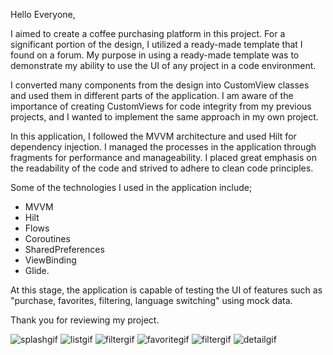 Hello Everyone,

I aimed to create a coffee purchasing platform in this project. For a significant portion of the design, I utilized a ready-made template that I found on a forum. My purpose in using a ready-made template was to demonstrate my ability to use the UI of any project in a code environment.

I converted many components from the design into CustomView classes and used them in different parts of the application. I am aware of the importance of creating CustomViews for code integrity from my previous projects, and I wanted to implement the same approach in my own project.

In this application, I followed the MVVM architecture and used Hilt for dependency injection. I managed the processes in the application through fragments for performance and manageability. I placed great emphasis on the readability of the code and strived to adhere to clean code principles.

Some of the technologies I used in the application include;
- MVVM
- Hilt
- Flows
- Coroutines
- SharedPreferences 
- ViewBinding 
- Glide.

At this stage, the application is capable of testing the UI of features such as "purchase, favorites, filtering, language switching" using mock data.

Thank you for reviewing my project.

![splashgif](https://github.com/gurkandoner7/asciiproject/assets/150553508/f3c84ac6-738b-4e92-8a3a-f3af8c9ff818)
![listgif](https://github.com/gurkandoner7/asciiproject/assets/150553508/be5b48e1-5f34-4117-8966-6eee7b6ffb58)
![filtergif](https://github.com/gurkandoner7/asciiproject/assets/150553508/ad1e2034-c359-490f-8661-8816c7e242b9)
![favoritegif](https://github.com/gurkandoner7/asciiproject/assets/150553508/863c3260-ba63-498b-b85e-d09522665755)
![filtergif](https://github.com/gurkandoner7/asciiproject/assets/150553508/8fdb371e-547c-4ec4-a5e5-1d9aea2b60e6)
![detailgif](https://github.com/gurkandoner7/asciiproject/assets/150553508/d76f059c-347c-4ba7-806f-2869cb0ff3fc)
